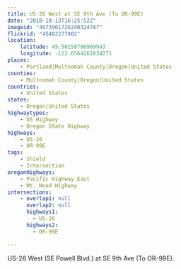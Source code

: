 ```yaml
---
title: US-26 West at SE 9th Ave (To OR-99E)
date: "2018-10-13T16:25:52Z"
imageid: "4973961726240324787"
flickrid: "45402277902"
location:
    latitude: 45.50158708969943
    longitude: -122.6564262834271
places:
    - Portland|Multnomah County|Oregon|United States
counties:
    - Multnomah County|Oregon|United States
countries:
    - United States
states:
    - Oregon|United States
highwaytypes:
    - US Highway
    - Oregon State Highway
highways:
    - US-26
    - OR-99E
tags:
    - Shield
    - Intersection
oregonHighways:
    - Pacific Highway East
    - Mt. Hood Highway
intersections:
    - overlap1: null
      overlap2: null
      highways1:
        - US-26
      highways2:
        - OR-99E

---
```

US-26 West (SE Powell Blvd.) at SE 9th Ave (To OR-99E).